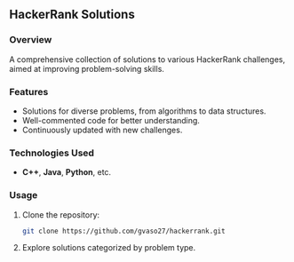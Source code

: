## HackerRank Solutions

### Overview

A comprehensive collection of solutions to various HackerRank challenges, aimed at improving problem-solving skills.

### Features

- Solutions for diverse problems, from algorithms to data structures.
- Well-commented code for better understanding.
- Continuously updated with new challenges.

### Technologies Used

- **C++**, **Java**, **Python**, etc.

### Usage

1. Clone the repository:
   ```bash
   git clone https://github.com/gvaso27/hackerrank.git
   ```
2. Explore solutions categorized by problem type.
